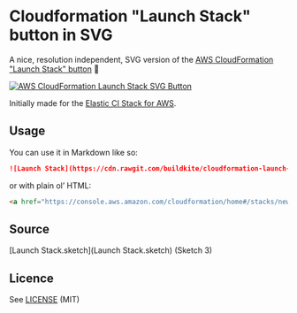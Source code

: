 # Cloudformation "Launch Stack" button in SVG

A nice, resolution independent, SVG version of the [AWS CloudFormation "Launch Stack" button](https://blogs.aws.amazon.com/application-management/post/Tx2YSVJV4VMPBHI/Construct-Your-Own-Launch-Stack-URL) :tada:

[![AWS CloudFormation Launch Stack SVG Button](https://cdn.rawgit.com/buildkite/cloudformation-launch-stack-button-svg/master/launch-stack.svg)](launch-stack.svg)

Initially made for the [Elastic CI Stack for AWS](https://github.com/buildkite/elastic-ci-stack-for-aws).

## Usage

You can use it in Markdown like so:

```markdown
![Launch Stack](https://cdn.rawgit.com/buildkite/cloudformation-launch-stack-button-svg/master/launch-stack.svg)](https://console.aws.amazon.com/cloudformation/home#/stacks/new?stackName=buildkite&templateURL=https://s3.amazonaws.com/my-great-stack.json)
```

or with plain ol’ HTML:

```html
<a href="https://console.aws.amazon.com/cloudformation/home#/stacks/new?stackName=buildkite&amp;templateURL=https://s3.amazonaws.com/my-great-stack.json"><img alt="Launch Stack" src="https://cdn.rawgit.com/buildkite/cloudformation-launch-stack-button-svg/master/launch-stack.svg"></a>
```

## Source

[Launch Stack.sketch](Launch Stack.sketch) (Sketch 3)

## Licence

See [LICENSE](LICENSE) (MIT)